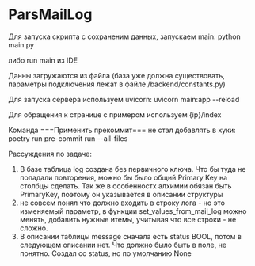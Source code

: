 # ParsMailLog
Для запуска скрипта с сохраненим данных, запускаем main:
python main.py

либо run main из IDE

Данны загружаются из файла (база уже должна существовать, параметры подключения лежат в файле
/backend/constants.py)

Для запуска сервера используем uvicorn:
uvicorn main:app --reload

Для обращения к странице с примером используем {ip}/index

Команда ===Применить прекоммит=== не стал добавлять в хуки:
poetry run pre-commit run --all-files


Рассуждения по задаче:

1) В базе таблица log создана без первичного ключа. Что бы туда не попадали повторения, можно бы было общий Primary Key на столбцы сделать.
Так же в особенностх алхимии обязан быть PrimaryKey, поэтому он указывается в описании структуры
2) не совсем понял что должно входить в строку лога - но это изменяемый параметр, в функции  set_values_from_mail_log можно менять, 
добавить нужные итемы, учитывая что все строки - не сложно. 
3) В описании таблицы message сначала есть status BOOL, потом в следующем описании нет. Что должно было быть в поле, не понятно. Создал со status, но по умолчанию None